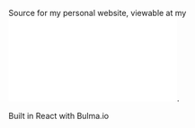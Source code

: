 Source for my personal website, viewable at my ![website](pkrishnan.me). 

Built in React with Bulma.io
